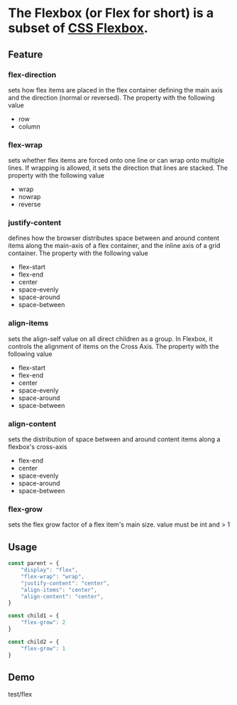 # The Flexbox (or Flex for short) is a subset of [CSS Flexbox](https://css-tricks.com/snippets/css/a-guide-to-flexbox/).

## Feature

### flex-direction
sets how flex items are placed in the flex container defining the main axis and the direction (normal or reversed).
The property with the following value
- row
- column

### flex-wrap
sets whether flex items are forced onto one line or can wrap onto multiple lines. If wrapping is allowed, it sets the direction that lines are stacked.
The property with the following value
- wrap
- nowrap
- reverse

### justify-content
defines how the browser distributes space between and around content items along the main-axis of a flex container, and the inline axis of a grid container.
The property with the following value
- flex-start
- flex-end
- center
- space-evenly
- space-around
- space-between

### align-items
sets the align-self value on all direct children as a group. In Flexbox, it controls the alignment of items on the Cross Axis. The property with the following value
- flex-start
- flex-end
- center
- space-evenly
- space-around
- space-between

### align-content
sets the distribution of space between and around content items along a flexbox's cross-axis
- flex-end
- center
- space-evenly
- space-around
- space-between

### flex-grow
sets the flex grow factor of a flex item's main size. value must be int and > 1

## Usage
```js
const parent = {
    "display": "flex",
    "flex-wrap": "wrap",
    "justify-content": "center",
    "align-items": "center",
    "align-content": "center",
}

const child1 = {
    "flex-grow": 2
}

const child2 = {
    "flex-grow": 1
}
```

## Demo
test/flex




